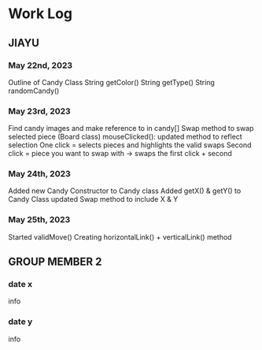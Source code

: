 # Work Log

## JIAYU

### May 22nd, 2023

Outline of Candy Class
String getColor()
String getType()
String randomCandy()


### May 23rd, 2023
Find candy images and make reference to in candy[]
Swap method to swap selected piece (Board class)
mouseClicked(): updated method to reflect selection
        One click = selects pieces and highlights the valid swaps
        Second click = piece you want to swap with → swaps the first click + second

### May 24th, 2023
Added new Candy Constructor to Candy class
Added getX() & getY() to Candy Class
updated Swap method to include X & Y

### May 25th, 2023
Started validMove()
  Creating horizontalLink() + verticalLink() method

## GROUP MEMBER 2

### date x

info

### date y

info
